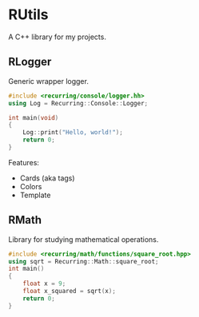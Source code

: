 # RUtils

A C++ library for my projects.

## RLogger

Generic wrapper logger.

```cpp
#include <recurring/console/logger.hh>
using Log = Recurring::Console::Logger;

int main(void)
{
    Log::print("Hello, world!");
    return 0;
}
```

Features:

- Cards (aka tags)
- Colors
- Template

## RMath

Library for studying mathematical operations.

```cpp
#include <recurring/math/functions/square_root.hpp>
using sqrt = Recurring::Math::square_root;
int main()
{
    float x = 9;
    float x_squared = sqrt(x);
    return 0;
}
```
